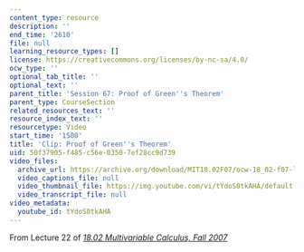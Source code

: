 ```yaml
---
content_type: resource
description: ''
end_time: '2610'
file: null
learning_resource_types: []
license: https://creativecommons.org/licenses/by-nc-sa/4.0/
ocw_type: ''
optional_tab_title: ''
optional_text: ''
parent_title: 'Session 67: Proof of Green''s Theorem'
parent_type: CourseSection
related_resources_text: ''
resource_index_text: ''
resourcetype: Video
start_time: '1500'
title: 'Clip: Proof of Green''s Theorem'
uid: 50f37905-f485-c56e-0350-7ef28cc9d739
video_files:
  archive_url: https://archive.org/download/MIT18.02F07/ocw-18_02-f07-lec22_300k.mp4
  video_captions_file: null
  video_thumbnail_file: https://img.youtube.com/vi/tYdoS0tkAHA/default.jpg
  video_transcript_file: null
video_metadata:
  youtube_id: tYdoS0tkAHA
---
```


From Lecture 22 of [_18.02 Multivariable Calculus, Fall 2007_](/courses/18-02-multivariable-calculus-fall-2007/video_galleries/video-lectures)

